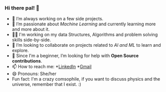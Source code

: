 ### Hi there pal! 👋

- 🔭 I’m always working on a few side projects.
- 🌱 I’m passionate about *Machine Learning* and currently learning more and more about it.
- 🤜🏼 I'm working on my data Structures, Algorithms and problem solving skills side-by-side.
- 👯 I’m looking to collaborate on projects related to *AI and ML* to learn and explore.
- 🤔 Since I'm a beginner, I’m looking for help with **Open Source contributions**.
- 📫 How to reach me: *[LinkedIn](https://www.linkedin.com/in/anushkarjain/) 
                       *[Gmail](anushka.rjain29@gmail.com)    
- 😄 Pronouns: She/her
- Fun fact: I'm a crazy comsophile, if you want to discuss physics and the universe, remember that I exist. :)


